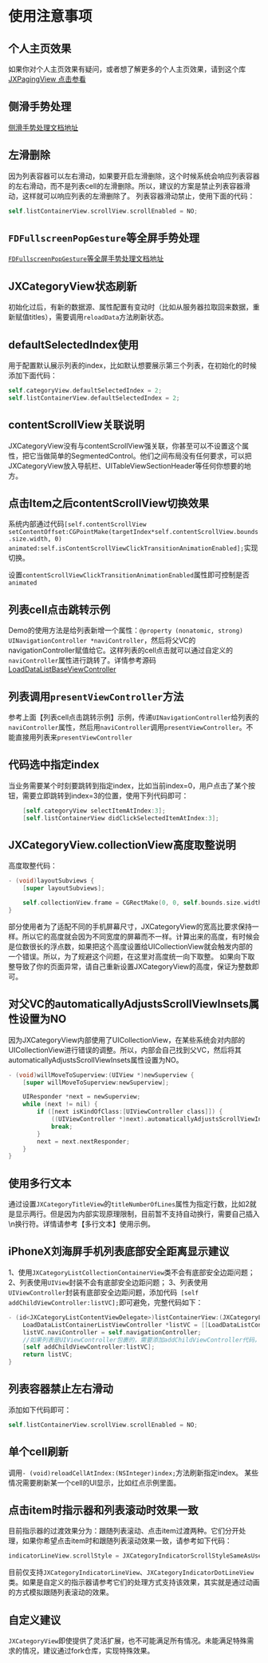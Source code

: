 # 使用注意事项

## 个人主页效果

如果你对个人主页效果有疑问，或者想了解更多的个人主页效果，请到这个库[JXPagingView 点击参看](https://github.com/pujiaxin33/JXPagingView)

## 侧滑手势处理

[侧滑手势处理文档地址](https://github.com/pujiaxin33/JXCategoryView/blob/master/Document/%E4%BE%A7%E6%BB%91%E6%89%8B%E5%8A%BF%E5%A4%84%E7%90%86.md)

## 左滑删除

因为列表容器可以左右滑动，如果要开启左滑删除，这个时候系统会响应列表容器的左右滑动，而不是列表cell的左滑删除。所以，建议的方案是禁止列表容器滑动，这样就可以响应列表的左滑删除了。
列表容器滑动禁止，使用下面的代码：
```Objective-C
self.listContainerView.scrollView.scrollEnabled = NO;
```

## `FDFullscreenPopGesture`等全屏手势处理

[`FDFullscreenPopGesture`等全屏手势处理文档地址](https://github.com/pujiaxin33/JXCategoryView/blob/master/Document/%E5%85%A8%E5%B1%8F%E6%89%8B%E5%8A%BF%E5%A4%84%E7%90%86.md)

## JXCategoryView状态刷新

初始化过后，有新的数据源、属性配置有变动时（比如从服务器拉取回来数据，重新赋值titles），需要调用`reloadData`方法刷新状态。

## defaultSelectedIndex使用

用于配置默认展示列表的index，比如默认想要展示第三个列表，在初始化的时候添加下面代码：
```Objective-C
self.categoryView.defaultSelectedIndex = 2;
self.listContainerView.defaultSelectedIndex = 2;
```

## contentScrollView关联说明

JXCategoryView没有与contentScrollView强关联，你甚至可以不设置这个属性，把它当做简单的SegmentedControl。他们之间布局没有任何要求，可以把JXCategoryView放入导航栏、UITableViewSectionHeader等任何你想要的地方。

## 点击Item之后contentScrollView切换效果

系统内部通过代码`[self.contentScrollView setContentOffset:CGPointMake(targetIndex*self.contentScrollView.bounds.size.width, 0) animated:self.isContentScrollViewClickTransitionAnimationEnabled];`实现切换。

设置`contentScrollViewClickTransitionAnimationEnabled`属性即可控制是否`animated`

## 列表cell点击跳转示例

Demo的使用方法是给列表新增一个属性：`@property (nonatomic, strong) UINavigationController *naviController`，然后将父VC的navigationController赋值给它。这样列表的cell点击就可以通过自定义的`naviController`属性进行跳转了。详情参考源码[LoadDataListBaseViewController](https://github.com/pujiaxin33/JXCategoryView/blob/master/JXCategoryView/Example/LoadData/LoadDataListBaseViewController.h)

## 列表调用`presentViewController`方法

参考上面【列表cell点击跳转示例】示例，传递`UINavigationController`给列表的`naviController`属性，然后用`naviController`调用`presentViewController`。不能直接用列表来`presentViewController`

## 代码选中指定index

当业务需要某个时刻要跳转到指定index，比如当前index=0，用户点击了某个按钮，需要立即跳转到index=3的位置，使用下列代码即可：
```Objective-c
    [self.categoryView selectItemAtIndex:3];
    [self.listContainerView didClickSelectedItemAtIndex:3];
```

## JXCategoryView.collectionView高度取整说明

高度取整代码：
```Objective-c
- (void)layoutSubviews {
    [super layoutSubviews];

    self.collectionView.frame = CGRectMake(0, 0, self.bounds.size.width, floor(self.bounds.size.height));
}
```
部分使用者为了适配不同的手机屏幕尺寸，JXCategoryView的宽高比要求保持一样。所以它的高度就会因为不同宽度的屏幕而不一样。计算出来的高度，有时候会是位数很长的浮点数，如果把这个高度设置给UICollectionView就会触发内部的一个错误。所以，为了规避这个问题，在这里对高度统一向下取整。
如果向下取整导致了你的页面异常，请自己重新设置JXCategoryView的高度，保证为整数即可。

## 对父VC的automaticallyAdjustsScrollViewInsets属性设置为NO

因为JXCategoryView内部使用了UICollectionView，在某些系统会对内部的UICollectionView进行错误的调整。所以，内部会自己找到父VC，然后将其automaticallyAdjustsScrollViewInsets属性设置为NO。
```Objective-c
- (void)willMoveToSuperview:(UIView *)newSuperview {
    [super willMoveToSuperview:newSuperview];

    UIResponder *next = newSuperview;
    while (next != nil) {
        if ([next isKindOfClass:[UIViewController class]]) {
            ((UIViewController *)next).automaticallyAdjustsScrollViewInsets = NO;
            break;
        }
        next = next.nextResponder;
    }
}
```

## 使用多行文本

通过设置`JXCategoryTitleView`的`titleNumberOfLines`属性为指定行数，比如2就是显示两行。但是因为内部实现原理限制，目前暂不支持自动换行，需要自己插入\n换行符。详情请参考【多行文本】使用示例。

## iPhoneX刘海屏手机列表底部安全距离显示建议

1、使用`JXCategoryListCollectionContainerView`类不会有底部安全边距问题；
2、列表使用`UIView`封装不会有底部安全边距问题；
3、列表使用`UIViewController`封装有底部安全边距问题，添加代码` [self addChildViewController:listVC];`即可避免，完整代码如下：
```Objective-C
- (id<JXCategoryListContentViewDelegate>)listContainerView:(JXCategoryListContainerView *)listContainerView initListForIndex:(NSInteger)index {
    LoadDataListContainerListViewController *listVC = [[LoadDataListContainerListViewController alloc] init];
    listVC.naviController = self.navigationController;
    //如果列表是UIViewController包裹的，需要添加addChildViewController代码，这样子在iPhoneX系列手机就不会有底部安全距离错误的问题！！！
    [self addChildViewController:listVC];
    return listVC;
}
```

## 列表容器禁止左右滑动

添加如下代码即可：
```Objective-C
self.listContainerView.scrollView.scrollEnabled = NO;
```
 
## 单个cell刷新 

调用`- (void)reloadCellAtIndex:(NSInteger)index;`方法刷新指定index。
某些情况需要刷新某一个cell的UI显示，比如红点示例里面。

## 点击item时指示器和列表滚动时效果一致

目前指示器的过渡效果分为：跟随列表滚动、点击item过渡两种。它们分开处理，如果你希望点击item时和跟随列表滚动效果一致，请参考如下代码：
```Objective-C
indicatorLineView.scrollStyle = JXCategoryIndicatorScrollStyleSameAsUserScroll;
```
目前仅支持`JXCategoryIndicatorLineView`、`JXCategoryIndicatorDotLineView`类。如果是自定义的指示器请参考它们的处理方式支持该效果，其实就是通过动画的方式模拟跟随列表滚动的效果。

 
## 自定义建议

`JXCategoryView`即使提供了灵活扩展，也不可能满足所有情况。未能满足特殊需求的情况，建议通过fork仓库，实现特殊效果。
